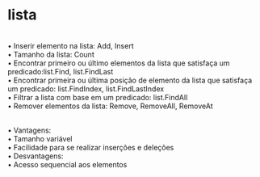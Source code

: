 # lista

<br/>• Inserir elemento na lista: Add, Insert
<br/>• Tamanho da lista: Count
<br/>• Encontrar primeiro ou último elementos da lista que satisfaça um predicado:list.Find, list.FindLast
<br/>• Encontrar primeira ou última posição de elemento da lista que satisfaça um predicado: 
  list.FindIndex, list.FindLastIndex
<br/>• Filtrar a lista com base em um predicado: list.FindAll
<br/>• Remover elementos da lista: Remove, RemoveAll, RemoveAt

<br/>• Vantagens: 
<br/>• Tamanho variável
<br/>• Facilidade para se realizar inserções e deleções
<br/>• Desvantagens:
<br/>• Acesso sequencial aos elementos 

 
